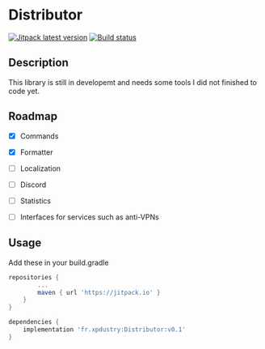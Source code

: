 # Distributor

[![Jitpack latest version](https://jitpack.io/v/fr.xpdustry/Distributor.svg)](https://jitpack.io/#fr.xpdustry/Distributor)
[![Build status](https://github.com/Xpdustry/Distributor/actions/workflows/build.yml/badge.svg?branch=master&event=push)](https://github.com/Xpdustry/Distributor/actions/workflows/build.yml)

## Description

This library is still in developemt and needs some tools I did not finished to code yet.

## Roadmap

- [x] Commands

- [x] Formatter

- [ ] Localization

- [ ] Discord

- [ ] Statistics

- [ ] Interfaces for services such as anti-VPNs

## Usage

Add these in your build.gradle

```gradle
repositories {
        ...
        maven { url 'https://jitpack.io' }
    }
}

dependencies {
    implementation 'fr.xpdustry:Distributor:v0.1'
}
```

